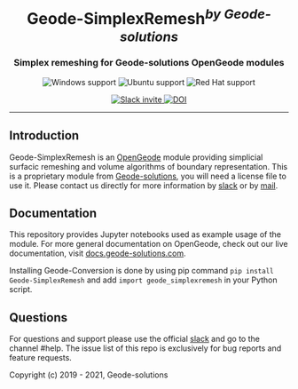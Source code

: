 <h1 align="center">Geode-SimplexRemesh<sup><i>by Geode-solutions</i></sup></h1>
<h3 align="center">Simplex remeshing for Geode-solutions OpenGeode modules</h3>

<!-- <p align="center">
  <img src="https://github.com/Geode-solutions/OpenGeode-Geosciences/workflows/CI/badge.svg" alt="Build Status">
  <img src="https://github.com/Geode-solutions/OpenGeode-Geosciences/workflows/CD/badge.svg" alt="Deploy Status">
  <img src="https://codecov.io/gh/Geode-solutions/OpenGeode-Geosciences/branch/master/graph/badge.svg" alt="Coverage Status">
  <img src="https://img.shields.io/github/release/Geode-solutions/OpenGeode-Geosciences.svg" alt="Version">
  <img src="https://img.shields.io/pypi/v/opengeode-geosciences" alt="PyPI" >
</p> -->

<p align="center">
  <img src="https://img.shields.io/static/v1?label=Windows&logo=windows&logoColor=white&message=support&color=success" alt="Windows support">
  <img src="https://img.shields.io/static/v1?label=Ubuntu&logo=Ubuntu&logoColor=white&message=support&color=success" alt="Ubuntu support">
  <img src="https://img.shields.io/static/v1?label=Red%20Hat&logo=Red-Hat&logoColor=white&message=support&color=success" alt="Red Hat support">
</p>

<p align="center">
  <!-- <img src="https://img.shields.io/badge/C%2B%2B-11-blue.svg" alt="Language">
  <img src="https://img.shields.io/badge/license-MIT-blue.svg" alt="License">
  <img src="https://img.shields.io/badge/%20%20%F0%9F%93%A6%F0%9F%9A%80-semantic--release-e10079.svg" alt="Semantic-release"> -->
  <a href="https://slackin-opengeode.herokuapp.com">
    <img src="https://slackin-opengeode.herokuapp.com/badge.svg" alt="Slack invite">
  </a>
  <a href="https://doi.org/10.5281/zenodo.4427907">
    <img src="https://zenodo.org/badge/DOI/10.5281/zenodo.4427907.svg" alt="DOI">
  </a>
</p>

---

## Introduction

Geode-SimplexRemesh is an [OpenGeode](https://github.com/Geode-solutions/OpenGeode) module providing simplicial surfacic remeshing and volume algorithms of boundary representation.
This is a proprietary module from [Geode-solutions](https://geode-solutions.com), you will need a license file to use it. 
Please contact us directly for more information by [slack](https://slackin-opengeode.herokuapp.com) or by [mail](mailto:contact@geode-solutions.com).

## Documentation

This repository provides Jupyter notebooks used as example usage of the module.
For more general documentation on OpenGeode, check out our live documentation, visit [docs.geode-solutions.com](https://docs.geode-solutions.com).

Installing Geode-Conversion is done by using pip command ```pip install Geode-SimplexRemesh``` and add ```import geode_simplexremesh``` in your Python script.

## Questions

For questions and support please use the official [slack](https://slackin-opengeode.herokuapp.com) and go to the channel #help. The issue list of this repo is exclusively for bug reports and feature requests. 

Copyright (c) 2019 - 2021, Geode-solutions
